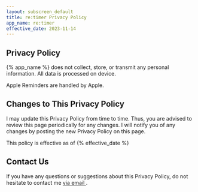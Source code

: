 ```yaml
---
layout: subscreen_default
title: re:timer Privacy Policy
app_name: re:timer
effective_date: 2023-11-14
---
```



## Privacy Policy

{% app_name %} does not collect, store, or transmit any personal information. All data is processed on device. 

Apple Reminders are handled by Apple. 


## Changes to This Privacy Policy

I may update this Privacy Policy from time to time. Thus, you are advised to review this page periodically for any changes. I will notify you of any changes by posting the new Privacy Policy on this page.

This policy is effective as of {% effective_date %}



## Contact Us

If you have any questions or suggestions about this Privacy Policy, do not hesitate to contact me <a href="mailto:nextcalc.feedback@gmail@@@com?subject={% app_name %} support website"
   onmouseover="this.href=this.href.replace('@@@','.')">
   via email
</a>.
